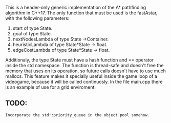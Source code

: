 This is a header-only generic implementation of the A\* pathfinding algorithm in C++17. The only function that must be used is the fastAstar, with the following parameters:
1. start of type State.
2. goal of type State.
3. nextNodesLambda of type State ->Container<State>.
4. heuristicLambda of type State\*State -> float.
5. edgeCostLambda of type State\*State -> float.

Additionaly, the type State must have a hash function and == operator inside the std namespace.
The function is thread-safe and doesn't free the memory that uses on its operation, so future calls doesn't have to use much mallocs. This feature makes it specially useful inside the game loop of a videogame, because it will be called continuosly. 
In the file main.cpp there is an example of use for a grid enviroment.

## TODO:
	Incorporate the std::priority_queue in the object pool somehow.
